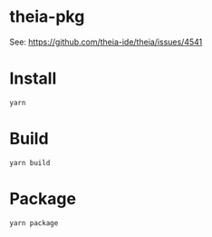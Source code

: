 # theia-pkg
See: https://github.com/theia-ide/theia/issues/4541

# Install
```
yarn
```

# Build
```
yarn build
```

# Package
```
yarn package
```